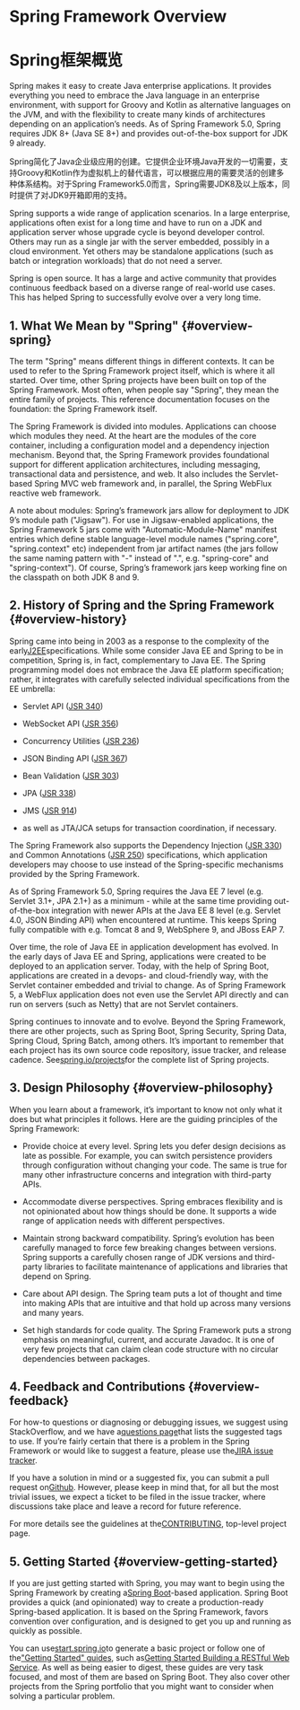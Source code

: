 # Spring Framework Overview

# Spring框架概览

Spring makes it easy to create Java enterprise applications. It provides everything you need to embrace the Java language in an enterprise environment, with support for Groovy and Kotlin as alternative languages on the JVM, and with the flexibility to create many kinds of architectures depending on an application’s needs. As of Spring Framework 5.0, Spring requires JDK 8+ \(Java SE 8+\) and provides out-of-the-box support for JDK 9 already.

Spring简化了Java企业级应用的创建。它提供企业环境Java开发的一切需要，支持Groovy和Kotlin作为虚拟机上的替代语言，可以根据应用的需要灵活的创建多种体系结构。对于Spring Framework5.0而言，Spring需要JDK8及以上版本，同时提供了对JDK9开箱即用的支持。

Spring supports a wide range of application scenarios. In a large enterprise, applications often exist for a long time and have to run on a JDK and application server whose upgrade cycle is beyond developer control. Others may run as a single jar with the server embedded, possibly in a cloud environment. Yet others may be standalone applications \(such as batch or integration workloads\) that do not need a server.



Spring is open source. It has a large and active community that provides continuous feedback based on a diverse range of real-world use cases. This has helped Spring to successfully evolve over a very long time.

## 1. What We Mean by "Spring" {#overview-spring}

The term "Spring" means different things in different contexts. It can be used to refer to the Spring Framework project itself, which is where it all started. Over time, other Spring projects have been built on top of the Spring Framework. Most often, when people say "Spring", they mean the entire family of projects. This reference documentation focuses on the foundation: the Spring Framework itself.

The Spring Framework is divided into modules. Applications can choose which modules they need. At the heart are the modules of the core container, including a configuration model and a dependency injection mechanism. Beyond that, the Spring Framework provides foundational support for different application architectures, including messaging, transactional data and persistence, and web. It also includes the Servlet-based Spring MVC web framework and, in parallel, the Spring WebFlux reactive web framework.

A note about modules: Spring’s framework jars allow for deployment to JDK 9’s module path \("Jigsaw"\). For use in Jigsaw-enabled applications, the Spring Framework 5 jars come with "Automatic-Module-Name" manifest entries which define stable language-level module names \("spring.core", "spring.context" etc\) independent from jar artifact names \(the jars follow the same naming pattern with "-" instead of ".", e.g. "spring-core" and "spring-context"\). Of course, Spring’s framework jars keep working fine on the classpath on both JDK 8 and 9.

## 2. History of Spring and the Spring Framework {#overview-history}

Spring came into being in 2003 as a response to the complexity of the early[J2EE](https://en.wikipedia.org/wiki/Java_Platform,_Enterprise_Edition)specifications. While some consider Java EE and Spring to be in competition, Spring is, in fact, complementary to Java EE. The Spring programming model does not embrace the Java EE platform specification; rather, it integrates with carefully selected individual specifications from the EE umbrella:

* Servlet API \([JSR 340](https://jcp.org/en/jsr/detail?id=340)\)

* WebSocket API \([JSR 356](https://www.jcp.org/en/jsr/detail?id=356)\)

* Concurrency Utilities \([JSR 236](https://www.jcp.org/en/jsr/detail?id=236)\)

* JSON Binding API \([JSR 367](https://jcp.org/en/jsr/detail?id=367)\)

* Bean Validation \([JSR 303](https://jcp.org/en/jsr/detail?id=303)\)

* JPA \([JSR 338](https://jcp.org/en/jsr/detail?id=338)\)

* JMS \([JSR 914](https://jcp.org/en/jsr/detail?id=914)\)

* as well as JTA/JCA setups for transaction coordination, if necessary.

The Spring Framework also supports the Dependency Injection \([JSR 330](https://www.jcp.org/en/jsr/detail?id=330)\) and Common Annotations \([JSR 250](https://jcp.org/en/jsr/detail?id=250)\) specifications, which application developers may choose to use instead of the Spring-specific mechanisms provided by the Spring Framework.

As of Spring Framework 5.0, Spring requires the Java EE 7 level \(e.g. Servlet 3.1+, JPA 2.1+\) as a minimum - while at the same time providing out-of-the-box integration with newer APIs at the Java EE 8 level \(e.g. Servlet 4.0, JSON Binding API\) when encountered at runtime. This keeps Spring fully compatible with e.g. Tomcat 8 and 9, WebSphere 9, and JBoss EAP 7.

Over time, the role of Java EE in application development has evolved. In the early days of Java EE and Spring, applications were created to be deployed to an application server. Today, with the help of Spring Boot, applications are created in a devops- and cloud-friendly way, with the Servlet container embedded and trivial to change. As of Spring Framework 5, a WebFlux application does not even use the Servlet API directly and can run on servers \(such as Netty\) that are not Servlet containers.

Spring continues to innovate and to evolve. Beyond the Spring Framework, there are other projects, such as Spring Boot, Spring Security, Spring Data, Spring Cloud, Spring Batch, among others. It’s important to remember that each project has its own source code repository, issue tracker, and release cadence. See[spring.io/projects](https://spring.io/projects)for the complete list of Spring projects.

## 3. Design Philosophy {#overview-philosophy}

When you learn about a framework, it’s important to know not only what it does but what principles it follows. Here are the guiding principles of the Spring Framework:

* Provide choice at every level. Spring lets you defer design decisions as late as possible. For example, you can switch persistence providers through configuration without changing your code. The same is true for many other infrastructure concerns and integration with third-party APIs.

* Accommodate diverse perspectives. Spring embraces flexibility and is not opinionated about how things should be done. It supports a wide range of application needs with different perspectives.

* Maintain strong backward compatibility. Spring’s evolution has been carefully managed to force few breaking changes between versions. Spring supports a carefully chosen range of JDK versions and third-party libraries to facilitate maintenance of applications and libraries that depend on Spring.

* Care about API design. The Spring team puts a lot of thought and time into making APIs that are intuitive and that hold up across many versions and many years.

* Set high standards for code quality. The Spring Framework puts a strong emphasis on meaningful, current, and accurate Javadoc. It is one of very few projects that can claim clean code structure with no circular dependencies between packages.

## 4. Feedback and Contributions {#overview-feedback}

For how-to questions or diagnosing or debugging issues, we suggest using StackOverflow, and we have a[questions page](https://spring.io/questions)that lists the suggested tags to use. If you’re fairly certain that there is a problem in the Spring Framework or would like to suggest a feature, please use the[JIRA issue tracker](https://jira.spring.io/browse/spr).

If you have a solution in mind or a suggested fix, you can submit a pull request on[Github](https://github.com/spring-projects/spring-framework). However, please keep in mind that, for all but the most trivial issues, we expect a ticket to be filed in the issue tracker, where discussions take place and leave a record for future reference.

For more details see the guidelines at the[CONTRIBUTING](https://github.com/spring-projects/spring-framework/blob/master/CONTRIBUTING.adoc), top-level project page.

## 5. Getting Started {#overview-getting-started}

If you are just getting started with Spring, you may want to begin using the Spring Framework by creating a[Spring Boot](https://projects.spring.io/spring-boot/)-based application. Spring Boot provides a quick \(and opinionated\) way to create a production-ready Spring-based application. It is based on the Spring Framework, favors convention over configuration, and is designed to get you up and running as quickly as possible.

You can use[start.spring.io](https://start.spring.io/)to generate a basic project or follow one of the["Getting Started" guides](https://spring.io/guides), such as[Getting Started Building a RESTful Web Service](https://spring.io/guides/gs/rest-service/). As well as being easier to digest, these guides are very task focused, and most of them are based on Spring Boot. They also cover other projects from the Spring portfolio that you might want to consider when solving a particular problem.

